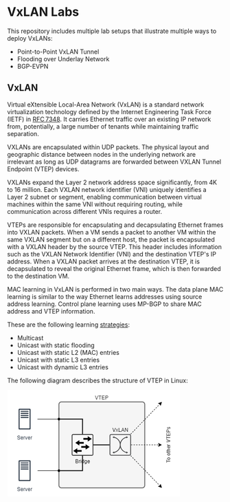# VxLAN Labs

This repository includes multiple lab setups that illustrate multiple ways to deploy VxLANs:

- Point-to-Point VxLAN Tunnel
- Flooding over Underlay Network
- BGP-EVPN

## VxLAN

Virtual eXtensible Local-Area Network (VxLAN) is a standard network virtualization technology defined by the Internet Engineering Task Force (IETF) in [RFC 7348](https://datatracker.ietf.org/doc/html/rfc7348). It carries Ethernet traffic over an existing IP network from, potentially, a large number of tenants while maintaining traffic separation.

VXLANs are encapsulated within UDP packets. The physical layout and geographic distance between nodes in the underlying network are irrelevant as long as UDP datagrams are forwarded between VXLAN Tunnel Endpoint (VTEP) devices.

VXLANs expand the Layer 2 network address space significantly, from 4K to 16 million. Each VXLAN network identifier (VNI) uniquely identifies a Layer 2 subnet or segment, enabling communication between virtual machines within the same VNI without requiring routing, while communication across different VNIs requires a router.


VTEPs are responsible for encapsulating and decapsulating Ethernet frames into VXLAN packets. When a VM sends a packet to another VM within the same VXLAN segment but on a different host, the packet is encapsulated with a VXLAN header by the source VTEP. This header includes information such as the VXLAN Network Identifier (VNI) and the destination VTEP's IP address. When a VXLAN packet arrives at the destination VTEP, it is decapsulated to reveal the original Ethernet frame, which is then forwarded to the destination VM.


MAC learning in VxLAN is performed in two main ways. The data plane MAC learning is similar to the way Ethernet learns addresses using source address learning. Control plane learning uses MP-BGP to share MAC address and VTEP information.

These are the following learning [strategies](https://vincent.bernat.ch/en/blog/2017-vxlan-linux):

- Multicast
- Unicast with static flooding
- Unicast with static L2 (MAC) entries
- Unicast with static L3 entries
- Unicast with dynamic L3 entries


The following diagram describes the structure of VTEP in Linux:

![VTEP](img/vtep.png)
